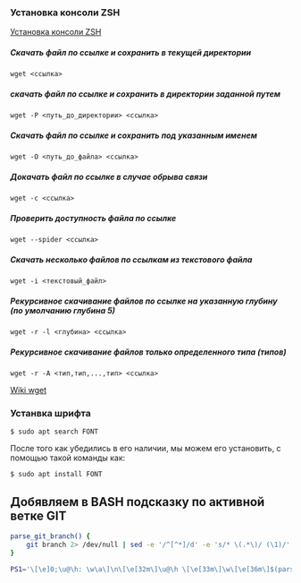 
### Установка консоли ZSH
[Установка консоли ZSH](https://zencod.ru/articles/zsh-in-ubuntu/)


##### Cкачать файл по ссылке и сохранить в текущей директории
```
wget <ссылка>
```



##### скачать файл по ссылке и сохранить в директории заданной путем
```
wget -P <путь_до_директории> <ссылка>
```


##### Скачать файл по ссылке и сохранить под указанным именем
```
wget -O <путь_до_файла> <ссылка>
```

##### Докачать файл по ссылке в случае обрыва связи
```
wget -c <ссылка>
```

##### Проверить доступность файла по ссылке
```
wget --spider <ссылка>
```

##### Скачать несколько файлов по ссылкам из текстового файла
```
wget -i <текстовый_файл>
```

##### Рекурсивное скачивание файлов по ссылке на указанную глубину (по умолчанию глубина 5)
```
wget -r -l <глубина> <ссылка>
```

##### Рекурсивное скачивание файлов только определенного типа (типов)
```
wget -r -A <тип,тип,...,тип> <ссылка>
```
[Wiki wget](https://ru.wikipedia.org/wiki/Wget)

### Устанвка шрифта
```
$ sudo apt search FONT
```

После того как убедились в его наличии, мы можем его установить, с помощью такой команды как:
```
$ sudo apt install FONT
```


## Добявляем в BASH подсказку по активной ветке GIT

```bash
parse_git_branch() {
    git branch 2> /dev/null | sed -e '/^[^*]/d' -e 's/* \(.*\)/ (\1)/'
}

PS1='\[\e]0;\u@\h: \w\a\]\n\[\e[32m\]\u@\h \[\e[33m\]\w\[\e[36m\]$(parse_git_branch)\[\e[0m\]\n$ '

```
